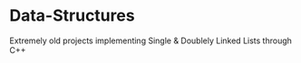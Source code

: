 # Data-Structures

Extremely old projects implementing Single & Doublely Linked Lists through C++
 
